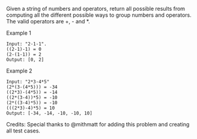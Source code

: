 Given a string of numbers and operators, return all possible results from computing all the different possible ways to group numbers and operators. The valid operators are +, - and *.

Example 1
```
Input: "2-1-1".
((2-1)-1) = 0
(2-(1-1)) = 2
Output: [0, 2]

```
Example 2
```
Input: "2*3-4*5"
(2*(3-(4*5))) = -34
((2*3)-(4*5)) = -14
((2*(3-4))*5) = -10
(2*((3-4)*5)) = -10
(((2*3)-4)*5) = 10
Output: [-34, -14, -10, -10, 10]
```
Credits:
Special thanks to @mithmatt for adding this problem and creating all test cases.